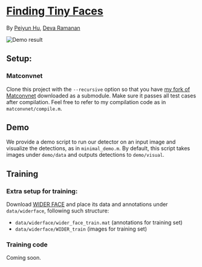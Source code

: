# [Finding Tiny Faces](https://arxiv.org/abs/1612.04402)
By [Peiyun Hu](https://cs.cmu.edu/~peiyunh), [Deva Ramanan](https://cs.cmu.edu/~deva)

![Demo result](https://raw.githubusercontent.com/peiyunh/tiny/master/demo/visual/selfie.png)

## Setup: 

### Matconvnet
Clone this project with the `--recursive` option so that you have [my fork of Matconvnet](https://github.com/peiyunh/matconvnet/tree/9822ec97f35cf5a56ae22707cc1c04e0d738e7db) downloaded as a submodule. Make sure it passes all test cases after compilation. Feel free to refer to my compilation code as in `matconvnet/compile.m`. 

## Demo
We provide a demo script to run our detector on an input image and visualize the detections, as in `minimal_demo.m`. By default, this script takes images under `demo/data` and outputs detections to `demo/visual`. 

## Training

### Extra setup for training:
Download [WIDER FACE](http://mmlab.ie.cuhk.edu.hk/projects/WIDERFace/) and place its data and annotations under `data/widerface`, following such structure: 
- `data/widerface/wider_face_train.mat` (annotations for training set)
- `data/widerface/WIDER_train` (images for training set)

### Training code
Coming soon.
